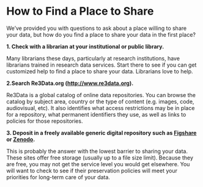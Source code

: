 # How to Find a Place to Share

We’ve provided you with questions to ask about a place willing to share your data, but how do you find a place to share your data in the first place?

**1. Check with a librarian at your institutional or public library.**

Many librarians these days, particularly at research institutions, have librarians trained in research data services.  Start there to see if you can get customized help to find a place to share your data.  Librarians love to help.

**2.Search Re3Data.org (http://www.re3data.org).**

Re3Data is a global catalog of online data repositories.  You can browse the catalog by subject area, country or the type of content (e.g. images, code, audiovisual, etc).  It also identifies what access restrictions may be in place for a repository, what permanent identifiers they use, as well as links to policies for those repositories.

**3. Deposit in a freely available generic digital repository such as [Figshare](https://figshare.com/) or [Zenodo](https://zenodo.org/).**

This is probably the answer with the lowest barrier to sharing your data.  These sites offer free storage (usually up to a file size limit).  Because they are free, you may not get the service level you would get elsewhere.  You will want to check to see if their preservation policies will meet your priorities for long-term care of your data.
